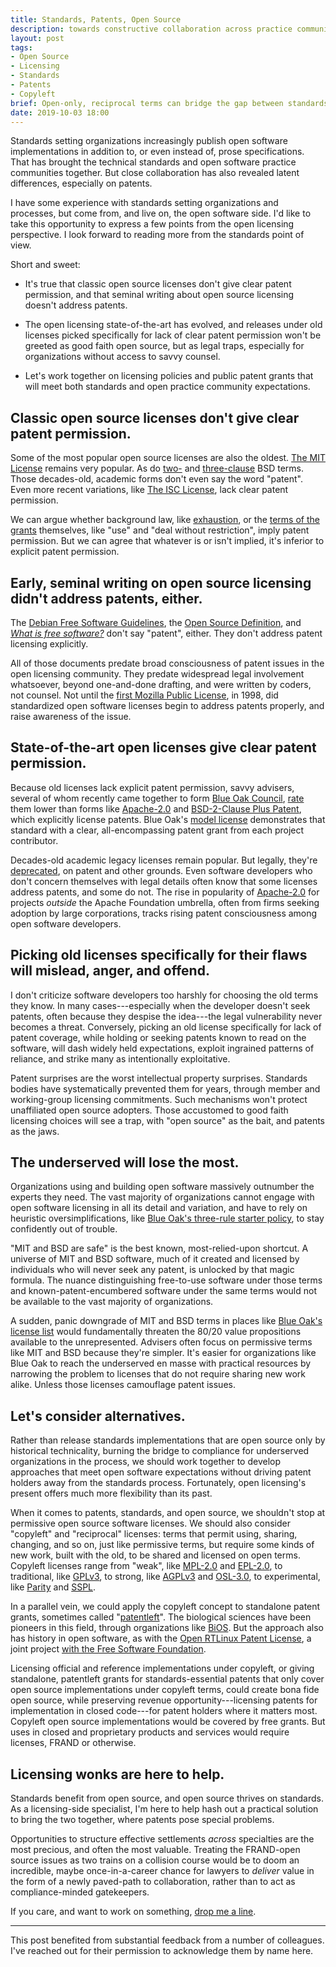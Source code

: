 ```yaml
---
title: Standards, Patents, Open Source
description: towards constructive collaboration across practice communities
layout: post
tags:
- Open Source
- Licensing
- Standards
- Patents
- Copyleft
brief: Open-only, reciprocal terms can bridge the gap between standards-essential patent holders and open software developers.
date: 2019-10-03 18:00
---
```


Standards setting organizations increasingly publish open software implementations in addition to, or even instead of, prose specifications.  That has brought the technical standards and open software practice communities together.  But close collaboration has also revealed latent differences, especially on patents.

I have some experience with standards setting organizations and processes, but come from, and live on, the open software side.  I'd like to take this opportunity to express a few points from the open licensing perspective.  I look forward to reading more from the standards point of view.

Short and sweet:

- It's true that classic open source licenses don't give clear patent permission, and that seminal writing about open source licensing doesn't address patents.

- The open licensing state-of-the-art has evolved, and releases under old licenses picked specifically for lack of clear patent permission won't be greeted as good faith open source, but as legal traps, especially for organizations without access to savvy counsel.

- Let's work together on licensing policies and public patent grants that will meet both standards and open practice community expectations.

## Classic open source licenses don't give clear patent permission.

Some of the most popular open source licenses are also the oldest.  [The MIT License](https://spdx.org/licenses/MIT.html) remains very popular.  As do [two-](https://spdx.org/licenses/BSD-2-Clause.html) and [three-clause](https://spdx.org/licenses/BSD-3-Clause.html) BSD terms.  Those decades-old, academic forms don't even say the word "patent".  Even more recent variations, like [The ISC License](https://spdx.org/licenses/ISC.html), lack clear patent permission.

We can argue whether background law, like [exhaustion](https://lwn.net/Articles/780078/), or the [terms of the grants](https://opensource.com/article/18/3/patent-grant-mit-license) themselves,  like "use" and "deal without restriction", imply patent permission.  But we can agree that whatever is or isn't implied, it's inferior to explicit patent permission.

## Early, seminal writing on open source licensing didn't address patents, either.

The [Debian Free Software Guidelines](https://www.debian.org/social_contract#guidelines), the [Open Source Definition](https://opensource.org/osd), and [_What is free software?_](https://www.gnu.org/philosophy/free-sw.en.html) don't say "patent", either.  They don't address patent licensing explicitly.

All of those documents predate broad consciousness of patent issues in the open licensing community.  They predate widespread legal involvement whatsoever, beyond one-and-done drafting, and were written by coders, not counsel.  Not until the [first Mozilla Public License](https://spdx.org/licenses/MPL-1.0.html), in 1998, did standardized open software licenses begin to address patents properly, and raise awareness of the issue.

## State-of-the-art open licenses give clear patent permission.

Because old licenses lack explicit patent permission, savvy advisers, several of whom recently came together to form [Blue Oak Council](https://blueaokcouncil.org), [rate](/list#bronze) them lower than forms like [Apache-2.0](https://spdx.org/licenses/Apache-2.0.html) and [BSD-2-Clause Plus Patent](https://spdx.org/licenses/BSD-2-Clause-Patent.html), which explicitly license patents.  Blue Oak's [model license](/license/1.0.0#patent) demonstrates that standard with a clear, all-encompassing patent grant from each project contributor.

Decades-old academic legacy licenses remain popular.  But legally, they're [deprecated](https://writing.kemitchell.com/2019/03/09/Deprecation-Notice.html), on patent and other grounds.  Even software developers who don't concern themselves with legal details often know that some licenses address patents, and some do not.  The rise in popularity of [Apache-2.0](https://spdx.org/licenses/Apache-2.0.html) for projects _outside_ the Apache Foundation umbrella, often from firms seeking adoption by large corporations, tracks rising patent consciousness among open software developers.

## Picking old licenses specifically for their flaws will mislead, anger, and offend.

I don't criticize software developers too harshly for choosing the old terms they know.  In many cases---especially when the developer doesn't seek patents, often because they despise the idea---the legal vulnerability never becomes a threat.  Conversely, picking an old license specifically for lack of patent coverage, while holding or seeking patents known to read on the software, will dash widely held expectations, exploit ingrained patterns of reliance, and strike many as intentionally exploitative.

Patent surprises are the worst intellectual property surprises.  Standards bodies have systematically prevented them for years, through member and working-group licensing commitments.  Such mechanisms won't protect unaffiliated open source adopters.  Those accustomed to good faith licensing choices will see a trap, with "open source" as the bait, and patents as the jaws.

## The underserved will lose the most.

Organizations using and building open software massively outnumber the experts they need.  The vast majority of organizations cannot engage with open software licensing in all its detail and variation, and have to rely on heuristic oversimplifications, like [Blue Oak's three-rule starter policy](https://blueoakcouncil.org/starter-policy), to stay confidently out of trouble.

"MIT and BSD are safe" is the best known, most-relied-upon shortcut.  A universe of MIT and BSD software, much of it created and licensed by individuals who will never seek any patent, is unlocked by that magic formula.  The nuance distinguishing free-to-use software under those terms and known-patent-encumbered software under the same terms would not be available to the vast majority of organizations.

A sudden, panic downgrade of MIT and BSD terms in places like [Blue Oak's license list](https://blueoakcouncil.org/list) would fundamentally threaten the 80/20 value propositions available to the unrepresented.  Advisers often focus on permissive terms like MIT and BSD because they're simpler.  It's easier for organizations like Blue Oak to reach the underserved en masse with practical resources by narrowing the problem to licenses that do not require sharing new work alike.  Unless those licenses camouflage patent issues.

## Let's consider alternatives.

Rather than release standards implementations that are open source only by historical technicality, burning the bridge to compliance for underserved organizations in the process, we should work together to develop approaches that meet open software expectations without driving patent holders away from the standards process.  Fortunately, open licensing's present offers much more flexibility than its past.

When it comes to patents, standards, and open source, we shouldn't stop at permissive open source software licenses.  We should also consider "copyleft" and "reciprocal" licenses:  terms that permit using, sharing, changing, and so on, just like permissive terms, but require some kinds of new work, built with the old, to be shared and licensed on open terms.  Copyleft licenses range from "weak", like [MPL-2.0](https://spdx.org/licenses/MPL-2.0.html) and [EPL-2.0](https://spdx.org/licenses/EPL-2.0.html), to traditional, like [GPLv3](https://spdx.org/licenses/GPL-3.0-only), to strong, like [AGPLv3](https://spdx.org/licenses/AGPL-3.0-only) and [OSL-3.0](https://spdx.org/licenses/OSL-3.0.html), to experimental, like [Parity](https://paritylicense.com) and [SSPL](https://www.mongodb.com/licensing/server-side-public-license).

In a parallel vein, we could apply the copyleft concept to standalone patent grants, sometimes called "[patentleft](https://en.wikipedia.org/wiki/Patentleft)".  The biological sciences have been pioneers in this field, through organizations like [BiOS](https://cambia.org/bios-landing/).  But the approach also has history in open software, as with the [Open RTLinux Patent License](https://web.archive.org/web/20011015091752/https://www.fsmlabs.com/openpatentlicense.html), a joint project [with the Free Software Foundation](https://www.gnu.org/philosophy/rtlinux-patent.en.html).

Licensing official and reference implementations under copyleft, or giving standalone, patentleft grants for standards-essential patents that only cover open source implementations under copyleft terms, could create bona fide open source, while preserving revenue opportunity---licensing patents for implementation in closed code---for patent holders where it matters most.  Copyleft open source implementations would be covered by free grants.  But uses in closed and proprietary products and services would require licenses, FRAND or otherwise.

## Licensing wonks are here to help.

Standards benefit from open source, and open source thrives on standards.  As a licensing-side specialist, I'm here to help hash out a practical solution to bring the two together, where patents pose special problems.

Opportunities to structure effective settlements _across_ specialties are the most precious, and often the most valuable.  Treating the FRAND-open source issues as two trains on a collision course would be to doom an incredible, maybe once-in-a-career chance for lawyers to _deliver_ value in the form of a newly paved-path to collaboration, rather than to act as compliance-minded gatekeepers.

If you care, and want to work on something, [drop me a line](mailto:kyle@kemitchell.com).

---

This post benefited from substantial feedback from a number of colleagues.  I've reached out for their permission to acknowledge them by name here.

